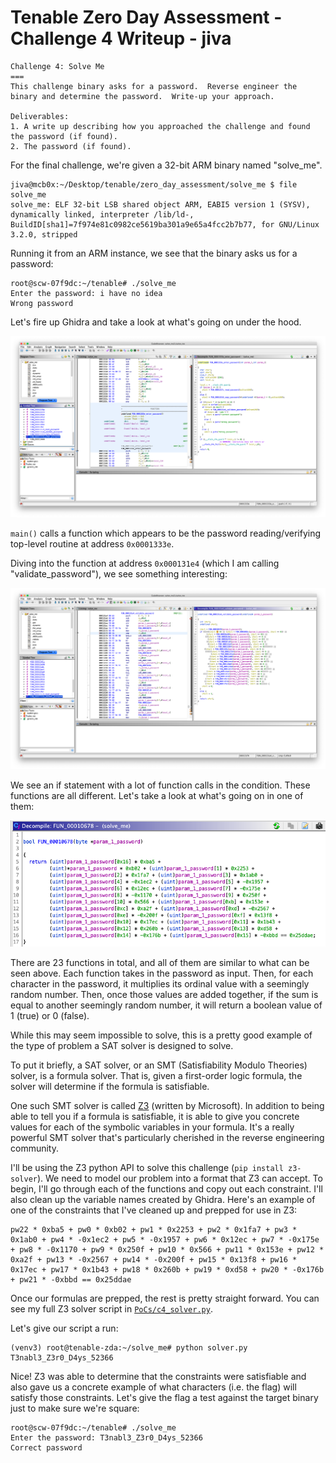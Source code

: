 # Tenable Zero Day Assessment - Challenge 4 Writeup - jiva

```
Challenge 4: Solve Me
===
This challenge binary asks for a password.  Reverse engineer the binary and determine the password.  Write-up your approach.

Deliverables:
1. A write up describing how you approached the challenge and found the password (if found).
2. The password (if found).
```

For the final challenge, we're given a 32-bit ARM binary named "solve_me".
```
jiva@mcb0x:~/Desktop/tenable/zero_day_assessment/solve_me $ file solve_me
solve_me: ELF 32-bit LSB shared object ARM, EABI5 version 1 (SYSV), dynamically linked, interpreter /lib/ld-, BuildID[sha1]=7f974e81c0982ce5619ba301a9e65a4fcc2b7b77, for GNU/Linux 3.2.0, stripped
```

Running it from an ARM instance, we see that the binary asks us for a password:
```
root@scw-07f9dc:~/tenable# ./solve_me
Enter the password: i have no idea
Wrong password
```

Let's fire up Ghidra and take a look at what's going on under the hood.

![Image](./writeup_images/c4_ghidra_enter_password.png)

`main()` calls a function which appears to be the password reading/verifying top-level routine at address `0x0001333e`.

Diving into the function at address `0x000131e4` (which I am calling "validate_password"), we see something interesting:

![Image](./writeup_images/c4_ghidra_validate_password.png)

We see an if statement with a lot of function calls in the condition. These functions are all different. Let's take a look at what's going on in one of them:

![Image](./writeup_images/c4_password_constraint_check.png)

There are 23 functions in total, and all of them are similar to what can be seen above. Each function takes in the password as input. Then, for each character in the password, it multiplies its ordinal value with a seemingly random number. Then, once those values are added together, if the sum is equal to another seemingly random number, it will return a boolean value of 1 (true) or 0 (false).

While this may seem impossible to solve, this is a pretty good example of the type of problem a SAT solver is designed to solve.

To put it briefly, a SAT solver, or an SMT (Satisfiability Modulo Theories) solver, is a formula solver. That is, given a first-order logic formula, the solver will determine if the formula is satisfiable.

One such SMT solver is called [Z3](https://github.com/Z3Prover/z3) (written by Microsoft). In addition to being able to tell you if a formula is satisfiable, it is able to give you concrete values for each of the symbolic variables in your formula. It's a really powerful SMT solver that's particularly cherished in the reverse engineering community.

I'll be using the Z3 python API to solve this challenge (`pip install z3-solver`). We need to model our problem into a format that Z3 can accept. To begin, I'll go through each of the functions and copy out each constraint. I'll also clean up the variable names created by Ghidra. Here's an example of one of the constraints that I've cleaned up and prepped for use in Z3:
```
pw22 * 0xba5 + pw0 * 0xb02 + pw1 * 0x2253 + pw2 * 0x1fa7 + pw3 * 0x1ab0 + pw4 * -0x1ec2 + pw5 * -0x1957 + pw6 * 0x12ec + pw7 * -0x175e + pw8 * -0x1170 + pw9 * 0x250f + pw10 * 0x566 + pw11 * 0x153e + pw12 * 0xa2f + pw13 * -0x2567 + pw14 * -0x200f + pw15 * 0x13f8 + pw16 * 0x17ec + pw17 * 0x1b43 + pw18 * 0x260b + pw19 * 0xd58 + pw20 * -0x176b + pw21 * -0xbbd == 0x25ddae
```

Once our formulas are prepped, the rest is pretty straight forward. You can see my full Z3 solver script in [`PoCs/c4_solver.py`](PoCs/c4_solver.py).

Let's give our script a run:
```
(venv3) root@tenable-zda:~/solve_me# python solver.py
T3nabl3_Z3r0_D4ys_52366
```

Nice! Z3 was able to determine that the constraints were satisfiable and also gave us a concrete example of what characters (i.e. the flag) will satisfy those constraints. Let's give the flag a test against the target binary just to make sure we're square:
```
root@scw-07f9dc:~/tenable# ./solve_me
Enter the password: T3nabl3_Z3r0_D4ys_52366
Correct password
```